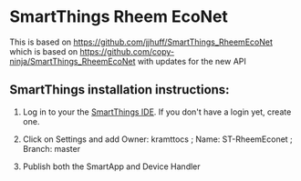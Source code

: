 SmartThings Rheem EcoNet
===============

This is based on https://github.com/jjhuff/SmartThings_RheemEcoNet which is based on https://github.com/copy-ninja/SmartThings_RheemEcoNet with updates for the new API

SmartThings installation instructions:
--------------------------------------
1) Log in to your the <a href="https://graph.api.smartthings.com/ide/">SmartThings IDE</a>. If you don't have a login yet, create one.

2) Click on Settings and add Owner: kramttocs ; Name: ST-RheemEconet ; Branch: master

3) Publish both the SmartApp and Device Handler


